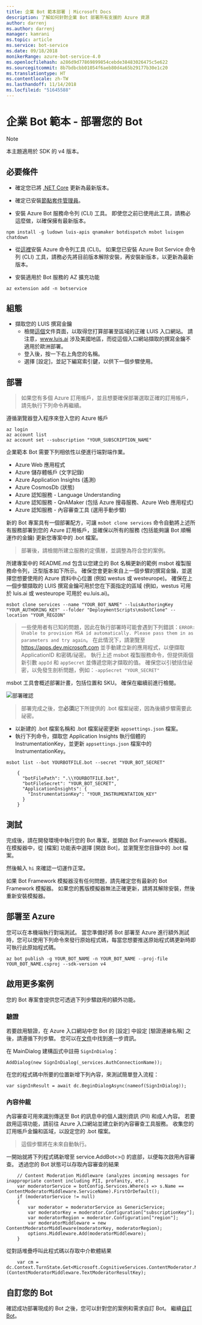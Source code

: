 ```yaml
---
title: 企業 Bot 範本部署 | Microsoft Docs
description: 了解如何針對企業 Bot 部署所有支援的 Azure 資源
author: darrenj
ms.author: darrenj
manager: kamrani
ms.topic: article
ms.service: bot-service
ms.date: 09/18/2018
monikerRange: azure-bot-service-4.0
ms.openlocfilehash: a286d9d77869899854cebde38483026475c5e622
ms.sourcegitcommit: 8b7bdbcbb01054f6aeb80d4a65b29177b30e1c20
ms.translationtype: HT
ms.contentlocale: zh-TW
ms.lasthandoff: 11/14/2018
ms.locfileid: "51645588"
---
```

# <a name="enterprise-bot-template---deploying-your-bot"></a>企業 Bot 範本 - 部署您的 Bot

> [!NOTE]
> 本主題適用於 SDK 的 v4 版本。 

## <a name="prerequisites"></a>必要條件

- 確定您已將 [.NET Core](https://www.microsoft.com/net/download) 更新為最新版本。

- 確定已安裝[節點套件管理員](https://nodejs.org/en/)。

- 安裝 Azure Bot 服務命令列 (CLI) 工具。 即使您之前已使用此工具，請務必這麼做，以確保擁有最新版本。

```shell
npm install -g ludown luis-apis qnamaker botdispatch msbot luisgen chatdown
```

- 從[這裡](https://docs.microsoft.com/en-us/cli/azure/install-azure-cli-windows?view=azure-cli-latest)安裝 Azure 命令列工具 (CLI)。 如果您已安裝 Azure Bot Service 命令列 (CLI) 工具，請務必先將目前版本解除安裝，再安裝新版本，以更新為最新版本。

- 安裝適用於 Bot 服務的 AZ 擴充功能
```shell
az extension add -n botservice
```

## <a name="configuration"></a>組態

- 擷取您的 LUIS 撰寫金鑰
   - 檢閱[這個](https://docs.microsoft.com/en-us/azure/cognitive-services/luis/luis-reference-regions)文件頁面，以取得您打算部署至區域的正確 LUIS 入口網站。 請注意，www.luis.ai 涉及美國地區，而從這個入口網站擷取的撰寫金鑰不適用於歐洲部署。
   - 登入後，按一下右上角您的名稱。
   - 選擇 [設定]，並記下編寫索引鍵，以供下一個步驟使用。

## <a name="deployment"></a>部署

>如果您有多個 Azure 訂用帳戶，並且想要確保部署選取正確的訂用帳戶，請先執行下列命令再繼續。

 遵循瀏覽器登入程序來登入您的 Azure 帳戶
```shell
az login
az account list
az account set --subscription "YOUR_SUBSCRIPTION_NAME"
```

企業範本 Bot 需要下列相依性以便進行端對端作業。
- Azure Web 應用程式
- Azure 儲存體帳戶 (文字記錄)
- Azure Application Insights (遙測)
- Azure CosmosDb (狀態)
- Azure 認知服務 - Language Understanding
- Azure 認知服務 - QnAMaker (包括 Azure 搜尋服務、Azure Web 應用程式)
- Azure 認知服務 - 內容審查工具 (選用手動步驟)

新的 Bot 專案具有一個部署配方，可讓 `msbot clone services` 命令自動將上述所有服務部署到您的 Azure 訂用帳戶，並確保以所有的服務 (包括能夠讓 Bot 順暢運作的金鑰) 更新您專案中的 .bot 檔案。

> 部署後，請檢閱所建立服務的定價層，並調整為符合您的案例。

所建專案中的 README.md 包含以您建立的 Bot 名稱更新的範例 msbot 複製服務命令列，泛型版本如下所示。 確保您會更新來自上一個步驟的撰寫金鑰，並選擇您想要使用的 Azure 資料中心位置 (例如 westus 或 westeurope)。 確保在上一個步驟擷取的 LUIS 撰寫金鑰可用於您在下面指定的區域 (例如，westus 可用於 luis.ai 或 westeurope 可用於 eu.luis.ai)。

```shell
msbot clone services --name "YOUR_BOT_NAME" --luisAuthoringKey "YOUR_AUTHORING_KEY" --folder "DeploymentScripts\msbotClone" --location "YOUR_REGION"
```

> 一些使用者有已知的問題，因此在執行部署時可能會遇到下列錯誤：`ERROR: Unable to provision MSA id automatically. Please pass them in as parameters and try again`。 在此情況下，請瀏覽至 https://apps.dev.microsoft.com 並手動建立新的應用程式，以便擷取 ApplicationID 和密碼/祕密。 執行上述 msbot 複製服務命令，但提供兩個新引數 `appId` 和 `appSecret` 並傳遞您剛才擷取的值。 確保您以引號括住祕密，以免發生剖析問題，例如：`-appSecret "YOUR_SECRET"`

msbot 工具會概述部署計畫，包括位置和 SKU。 確保在繼續前進行檢閱。

![部署確認](./media/enterprise-template/EnterpriseBot-ConfirmDeployment.png)

>部署完成之後，您**必須**記下所提供的 .bot 檔案祕密，因為後續步驟需要此祕密。

- 以新建的 .bot 檔案名稱和 .bot 檔案祕密更新 `appsettings.json` 檔案。
- 執行下列命令，擷取您 Application Insights 執行個體的 InstrumentationKey，並更新 `appsettings.json` 檔案中的 InstrumentationKey。

`msbot list --bot YOURBOTFILE.bot --secret "YOUR_BOT_SECRET"`

        {
          "botFilePath": ".\\YOURBOTFILE.bot",
          "botFileSecret": "YOUR_BOT_SECRET",
          "ApplicationInsights": {
            "InstrumentationKey": "YOUR_INSTRUMENTATION_KEY"
          }
        }

## <a name="testing"></a>測試

完成後，請在開發環境中執行您的 Bot 專案，並開啟 Bot Framework 模擬器。 在模擬器中，從 [檔案] 功能表中選擇 [開啟 Bot]，並瀏覽至您目錄中的 .bot 檔案。

然後輸入 ```hi``` 來確認一切運作正常。

如果 Bot Framework 模擬器沒有任何問題，請先確定您有最新的 Bot Framework 模擬器。 如果您的舊版模擬器無法正確更新，請將其解除安裝，然後重新安裝模擬器。

## <a name="deploy-to-azure"></a>部署至 Azure

您可以在本機端執行對端測試。 當您準備好將 Bot 部署至 Azure 進行額外測試時，您可以使用下列命令來發行原始程式碼，每當您想要推送原始程式碼更新時即可執行此原始程式碼。

```shell
az bot publish -g YOUR_BOT_NAME -n YOUR_BOT_NAME --proj-file YOUR_BOT_NAME.csproj --sdk-version v4
```

## <a name="enabling-more-scenarios"></a>啟用更多案例

您的 Bot 專案會提供您可透過下列步驟啟用的額外功能。

### <a name="authentication"></a>驗證

若要啟用驗證，在 Azure 入口網站中您 Bot 的 [設定] 中設定 [驗證連線名稱] 之後，請遵循下列步驟。 您可以在[文件](https://docs.microsoft.com/en-us/azure/bot-service/bot-builder-tutorial-authentication?view=azure-bot-service-3.0)中找到進一步資訊。

在 MainDialog 建構函式中註冊 `SignInDialog`：
    
`AddDialog(new SignInDialog(_services.AuthConnectionName));`

在您的程式碼中所要的位置新增下列內容，來測試簡單登入流程：
    
`var signInResult = await dc.BeginDialogAsync(nameof(SignInDialog));`

### <a name="content-moderation"></a>內容仲裁

內容審查可用來識別傳送至 Bot 的訊息中的個人識別資訊 (PII) 和成人內容。 若要啟用這項功能，請前往 Azure 入口網站並建立新的內容審查工具服務。 收集您的訂用帳戶金鑰和區域，以設定您的 .bot 檔案。 

> 這個步驟將在未來自動執行。

一開始就將下列程式碼新增至 service.AddBot<>() 的底部，以便每次啟用內容審查。 透過您的 Bot 狀態可以存取內容審查的結果 
    
```
    // Content Moderation Middleware (analyzes incoming messages for inappropriate content including PII, profanity, etc.)
    var moderatorService = botConfig.Services.Where(s => s.Name == ContentModeratorMiddleware.ServiceName).FirstOrDefault();
    if (moderatorService != null)
    {
        var moderator = moderatorService as GenericService;
        var moderatorKey = moderator.Configuration["subscriptionKey"];
        var moderatorRegion = moderator.Configuration["region"];
        var moderatorMiddleware = new ContentModeratorMiddleware(moderatorKey, moderatorRegion);
        options.Middleware.Add(moderatorMiddleware);
    }
```
從對話堆疊呼叫此程式碼以存取中介軟體結果
```     
    var cm = dc.Context.TurnState.Get<Microsoft.CognitiveServices.ContentModerator.Models.Screen>(ContentModeratorMiddleware.TextModeratorResultKey);
```

## <a name="customize-your-bot"></a>自訂您的 Bot

確認成功部署現成的 Bot 之後，您可以針對您的案例和需求自訂 Bot。 繼續[自訂 Bot](bot-builder-enterprise-template-customize.md)。
